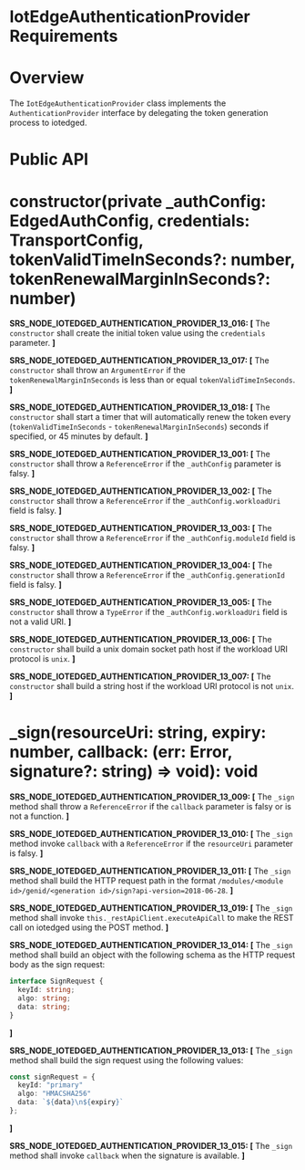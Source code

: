 # IotEdgeAuthenticationProvider Requirements

# Overview

The `IotEdgeAuthenticationProvider` class implements the `AuthenticationProvider` interface by delegating the token generation process to iotedged.

# Public API

# constructor(private _authConfig: EdgedAuthConfig, credentials: TransportConfig, tokenValidTimeInSeconds?: number, tokenRenewalMarginInSeconds?: number)

**SRS_NODE_IOTEDGED_AUTHENTICATION_PROVIDER_13_016: [** The `constructor` shall create the initial token value using the `credentials` parameter. **]**

**SRS_NODE_IOTEDGED_AUTHENTICATION_PROVIDER_13_017: [** The `constructor` shall throw an `ArgumentError` if the `tokenRenewalMarginInSeconds` is less than or equal `tokenValidTimeInSeconds`. **]**

**SRS_NODE_IOTEDGED_AUTHENTICATION_PROVIDER_13_018: [** The `constructor` shall start a timer that will automatically renew the token every (`tokenValidTimeInSeconds` - `tokenRenewalMarginInSeconds`) seconds if specified, or 45 minutes by default. **]**

**SRS_NODE_IOTEDGED_AUTHENTICATION_PROVIDER_13_001: [** The `constructor` shall throw a `ReferenceError` if the `_authConfig` parameter is falsy. **]**

**SRS_NODE_IOTEDGED_AUTHENTICATION_PROVIDER_13_002: [** The `constructor` shall throw a `ReferenceError` if the `_authConfig.workloadUri` field is falsy. **]**

**SRS_NODE_IOTEDGED_AUTHENTICATION_PROVIDER_13_003: [** The `constructor` shall throw a `ReferenceError` if the `_authConfig.moduleId` field is falsy. **]**

**SRS_NODE_IOTEDGED_AUTHENTICATION_PROVIDER_13_004: [** The `constructor` shall throw a `ReferenceError` if the `_authConfig.generationId` field is falsy. **]**

**SRS_NODE_IOTEDGED_AUTHENTICATION_PROVIDER_13_005: [** The `constructor` shall throw a `TypeError` if the `_authConfig.workloadUri` field is not a valid URI. **]**

**SRS_NODE_IOTEDGED_AUTHENTICATION_PROVIDER_13_006: [** The `constructor` shall build a unix domain socket path host if the workload URI protocol is `unix`. **]**

**SRS_NODE_IOTEDGED_AUTHENTICATION_PROVIDER_13_007: [** The `constructor` shall build a string host if the workload URI protocol is not `unix`. **]**

# _sign(resourceUri: string, expiry: number, callback: (err: Error, signature?: string) => void): void

**SRS_NODE_IOTEDGED_AUTHENTICATION_PROVIDER_13_009: [** The `_sign` method shall throw a `ReferenceError` if the `callback` parameter is falsy or is not a function. **]**

**SRS_NODE_IOTEDGED_AUTHENTICATION_PROVIDER_13_010: [** The `_sign` method invoke `callback` with a `ReferenceError` if the `resourceUri` parameter is falsy. **]**

**SRS_NODE_IOTEDGED_AUTHENTICATION_PROVIDER_13_011: [** The `_sign` method shall build the HTTP request path in the format `/modules/<module id>/genid/<generation id>/sign?api-version=2018-06-28`. **]**

**SRS_NODE_IOTEDGED_AUTHENTICATION_PROVIDER_13_019: [** The `_sign` method shall invoke `this._restApiClient.executeApiCall` to make the REST call on iotedged using the POST method. **]**

**SRS_NODE_IOTEDGED_AUTHENTICATION_PROVIDER_13_014: [** The `_sign` method shall build an object with the following schema as the HTTP request body as the sign request:

```typescript
interface SignRequest {
  keyId: string;
  algo: string;
  data: string;
}
```
**]**

**SRS_NODE_IOTEDGED_AUTHENTICATION_PROVIDER_13_013: [** The `_sign` method shall build the sign request using the following values:

```typescript
const signRequest = {
  keyId: "primary"
  algo: "HMACSHA256"
  data: `${data}\n${expiry}`
};
```
**]**

**SRS_NODE_IOTEDGED_AUTHENTICATION_PROVIDER_13_015: [** The `_sign` method shall invoke `callback` when the signature is available. **]**